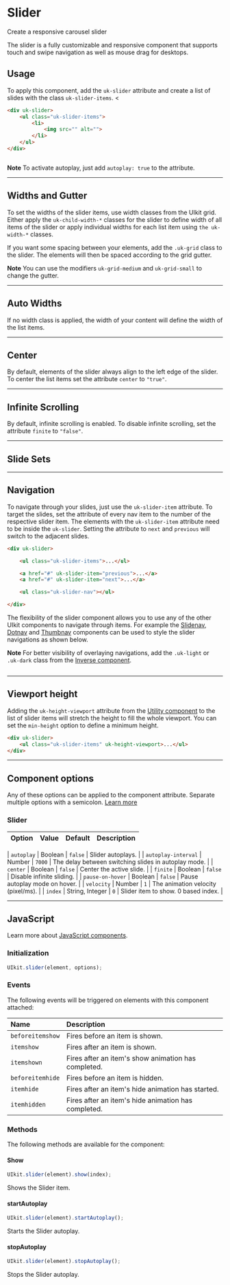 # Slider

<p class="uk-text-lead">Create a responsive carousel slider</p>

The slider is a fully customizable and responsive component that supports touch and swipe navigation as well as mouse drag for desktops. 

## Usage

To apply this component, add the `uk-slider` attribute and create a list of slides with the class `uk-slider-items`. 
<
```html
<div uk-slider>
    <ul class="uk-slider-items">
        <li>
            <img src="" alt="">
        </li>
    </ul>
</div>
```

```example

```

**Note** To activate autoplay, just add `autoplay: true` to the attribute.

***

## Widths and Gutter

To set the widths of the slider items, use width classes from the UIkit grid. Either apply the `uk-child-width-*` classes for the slider to define width of all items of the slider or apply individual widths for each list item using `the uk-width-*` classes. 

If you want some spacing between your elements, add the `.uk-grid` class to the slider. The elements will then be spaced according to the grid gutter.

**Note** You can use the modifiers `uk-grid-medium` and `uk-grid-small` to change the gutter.

***

## Auto Widths

If no width class is applied, the width of your content will define the width of the list items.

***

## Center

By default, elements of the slider always align to the left edge of the slider. To center the list items set the attribute `center` to `"true"`.

***

## Infinite Scrolling

By default, infinite scrolling is enabled. To disable infinite scrolling, set the attribute `finite` to `"false"`.

***

## Slide Sets





***

## Navigation

To navigate through your slides, just use the `uk-slider-item` attribute. To target the slides, set the attribute of every nav item to the number of the respective slider item. The elements with the `uk-slider-item` attribute need to be inside the `uk-slider`. Setting the attribute to `next` and `previous` will switch to the adjacent slides.

```html
<div uk-slider>

    <ul class="uk-slider-items">...</ul>

    <a href="#" uk-slider-item="previous">...</a>
    <a href="#" uk-slider-item="next">...</a>

    <ul class="uk-slider-nav"></ul>

</div>
```

The flexibility of the slider component allows you to use any of the other UIkit components to navigate through items. For example the [Slidenav](slidenav.md), [Dotnav](dotnav.md) and [Thumbnav](thumbnav.md) components can be used to style the slider navigations as shown below.

**Note** For better visibility of overlaying navigations, add the `.uk-light` or `.uk-dark` class from the [Inverse component](inverse.md).

```example

```

***

## Viewport height

Adding the `uk-height-viewport` attribute from the [Utility component](utility.md) to the list of slider items will stretch the height to fill the whole viewport. You can set the `min-height` option to define a minimum height.

```html
<div uk-slider>
    <ul class="uk-slider-items" uk-height-viewport>...</ul>
</div>
```

***

## Component options

Any of these options can be applied to the component attribute. Separate multiple options with a semicolon. [Learn more](javascript.md#component-configuration)

### Slider

| Option              | Value           | Default | Description                                                           |
|:--------------------|:----------------|:--------|:----------------------------------------------------------------------|

| `autoplay`          | Boolean         | `false` | Slider autoplays.                                                  |
| `autoplay-interval` | Number          | `7000`  | The delay between switching slides in autoplay mode.                  |
| `center`            | Boolean         | `false` | Center the active slide.                                              |
| `finite`            | Boolean         | `false` | Disable infinite sliding.                                             |
| `pause-on-hover`    | Boolean         | `false` | Pause autoplay mode on hover.                                         |
| `velocity`          | Number          | `1`     | The animation velocity (pixel/ms).                                    |
| `index`             | String, Integer | `0`     | Slider item to show. 0 based index.                                |

***

## JavaScript

Learn more about [JavaScript components](javascript.md#programmatic-use).

### Initialization

```js
UIkit.slider(element, options);
```

### Events

The following events will be triggered on elements with this component attached:

| Name             | Description                                               |
|:-----------------|:----------------------------------------------------------|
| `beforeitemshow` | Fires before an item is shown.                            |
| `itemshow`       | Fires after an item is shown.                             |
| `itemshown`      | Fires after an item's show animation has completed.       |
| `beforeitemhide` | Fires before an item is hidden.                           |
| `itemhide`       | Fires after an item's hide animation has started.         |
| `itemhidden`     | Fires after an item's hide animation has completed.       |

### Methods

The following methods are available for the component:

#### Show

```js
UIkit.slider(element).show(index);
```

Shows the Slider item.

#### startAutoplay

```js
UIkit.slider(element).startAutoplay();
```

Starts the Slider autoplay.

#### stopAutoplay

```js
UIkit.slider(element).stopAutoplay();
```

Stops the Slider autoplay.
